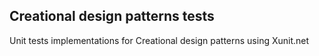 ## Creational design patterns tests
Unit tests implementations for Creational design patterns using Xunit.net
